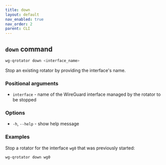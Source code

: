 ```yaml
---
title: down
layout: default
nav_enabled: true
nav_order: 2
parent: CLI
---
```


## `down` command

```bash
wg-qrotator down <interface_name>
```

Stop an existing rotator by providing the interface's name.

### Positional arguments

- `interface` - name of the WireGuard interface managed by the rotator to be stopped

### Options

- `-h`, `--help` -  show help message

### Examples

Stop a rotator for the interface `wg0` that was previously started:

```bash
wg-qrotator down wg0
```